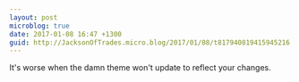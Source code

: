 ```yaml
---
layout: post
microblog: true
date: 2017-01-08 16:47 +1300
guid: http://JacksonOfTrades.micro.blog/2017/01/08/t817940819415945216.html
---
```

It's worse when the damn theme won't update to reflect your changes.
